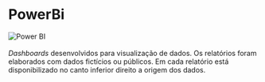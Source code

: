 # PowerBi
![Power BI](https://img.shields.io/badge/-Power%20BI-black?style=plastic&logo=Power-BI)
<br></br>
_Dashboards_ desenvolvidos para visualização de dados. Os relatórios foram elaborados com dados fictícios ou públicos. Em cada relatório está disponibilizado no canto inferior direito a origem dos dados. 
 

